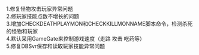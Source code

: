 1.修复怪物攻击玩家异常问题  
2.修玩家技能点数不增长的问题  
3.增加CHECKDEATHPLAYMON和CHECKKILLMONNAME脚本命令，检测杀死的怪物和玩家  
4.默认采用GameGate来控制游戏速度（走路 攻击 吃药等）  
5.修复DBSvr保存和读取玩家技能异常问题  
